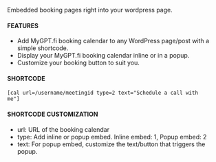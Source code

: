 Embedded booking pages right into your wordpress page.

#### FEATURES

- Add MyGPT.fi booking calendar to any WordPress page/post with a simple shortcode.
- Display your MyGPT.fi booking calendar inline or in a popup.
- Customize your booking button to suit you.

#### SHORTCODE

<code>[cal url=/username/meetingid type=2 text="Schedule a call with me"]</code>

#### SHORTCODE CUSTOMIZATION

- url: URL of the booking calendar
- type: Add inline or popup embed. Inline embed: 1, Popup embed: 2
- text: For popup embed, customize the text/button that triggers the popup.

